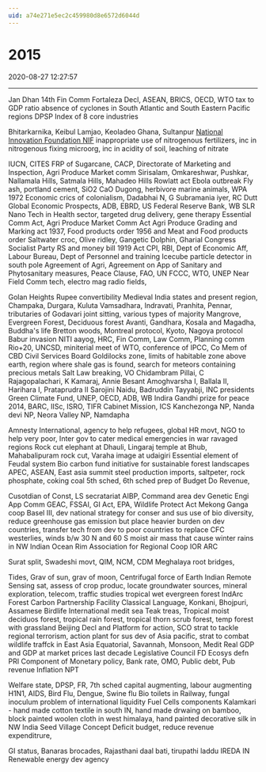 ```yaml
---
uid: a74e271e5ec2c459980d8e6572d6044d
---
```


# 2015
2020-08-27 12:27:57

---


Jan Dhan
14th Fin Comm
Fortaleza Decl, ASEAN, BRICS, OECD, WTO
tax to GDP ratio
absence of cyclones in South Atlantic and South Eastern Pacific regions
DPSP
Index of 8 core industries

Bhitarkarnika, Keibul Lamjao, Keoladeo Ghana, Sultanpur
[National Innovation Foundation NIF](https://nif.org.in/aboutnif)
inappropriate use of nitrogenous fertilizers, inc in nitrogenous fixing microorg, inc in acidity of soil, leaching of nitrate

IUCN, CITES
FRP of Sugarcane, CACP, Directorate of Marketing and Inspection, Agri Produce Market comm
Sirisalam, Omkareshwar, Pushkar, Nallamala Hills, Satmala Hills, Mahadeo Hills
Rowlatt act
Ebola outbreak
Fly ash, portland cement, SiO2 CaO
Dugong, herbivore marine animals, WPA 1972
Economic crics of colonialism, Dadabhai N, G Subramania iyer, RC Dutt
Global Economic Prospects, ADB, EBRD, US Federal Reserve Bank, WB
SLR
Nano Tech in Health sector, targeted drug delivery, gene therapy
Essential Comm Act, Agri Produce Market Comm Act Agri Produce Grading and Marking act 1937, Food products order 1956 and Meat and Food products order
Saltwater croc, Olive ridley, Gangetic Dolphin, Gharial
Congress Socialist Party
RS and money bill
1919 Act
CPI, RBI, Dept of Economic Aff, Labour Bureau, Dept of Personnel and training
Icecube particle detector in south pole
Agreement of Agri, Agreement on App of Sanitary and Phytosanitary measures, Peace Clause, FAO, UN FCCC, WTO, UNEP
Near Field Comm tech, electro mag radio fields,

Golan Heights
Rupee convertibility
Medieval India states and present region, Champaka, Durgara, Kuluta
Vamsadhara, Indravati, Pranhita, Pennar, tributaries of Godavari
joint sitting, various types of majority
Mangrove, Evergreen Forest, Deciduous forest
Avanti, Gandhara, Kosala and Magadha, Buddha's life
Bretton woods, Montreal protocol, Kyoto, Nagoya protocol
Babur invasion
NITI aayog, HRC, Fin Comm, Law Comm, Planning comm
Rio+20, UNCSD, miniterial meet of WTO, conference of IPCC, Co Mem of CBD
Civil Services Board
Goldilocks zone, limits of habitable zone above earth, region where shale gas is found, search for meteors containing precious metals
Salt Law breaking, VO Chidambram Pillai, C Rajagopalachari, K Kamaraj, Annie Besant
Amoghvarsha I, Ballala II, Harihara I, Prataprudra II
Sarojini Naidu, Badruddin Tayyabji, INC presidents
Green Climate Fund, UNEP, OECD, ADB, WB
Indira Gandhi prize for peace 2014, BARC, IISc, ISRO, TIFR
Cabinet Mission, ICS
Kanchezonga NP, Nanda devi NP, Neora Valley NP, Namdapha

Amnesty International, agency to help refugees, global HR movt, NGO to help very poor, Inter gov to cater medical emergencies in war ravaged regions
Rock cut elephant at Dhauli, Lingaraj temple at Bhub, Mahabalipuram rock cut, Varaha image at udaigiri
Essential element of Feudal system
Bio carbon fund initiative for sustainable forest landscapes
APEC, ASEAN, East asia summit
steel production imports, saltpeter, rock phosphate, coking coal
5th sched, 6th sched
prep of Budget Do Revenue,

Cusotdian of Const, LS secratariat
AIBP, Command area dev
Genetic Engi App Comm GEAC, FSSAI, GI Act, EPA, Wildlife Protect Act
Mekong Ganga coop
Basel III, dev national strategy for conser and sus use of bio diversity, reduce greenhouse gas emission but place heavier burden on dev countries, transfer tech from dev to poor countries to replace CFC
westerlies, winds b/w 30 N and 60 S moist air mass that cause winter rains in NW
Indian Ocean Rim Association for Regional Coop IOR ARC 

Surat split, Swadeshi movt, QIM, NCM, CDM
Meghalaya root bridges,

Tides, Grav of sun, grav of moon, Centrifugal force of Earth
Indian Remote Sensing sat, assess of crop produc, locate groundwater sources, mineral exploration, telecom, traffic studies
tropical wet evergreen forest
IndArc
Forest Carbon Partnership Facility
Classical Language, Konkani, Bhojpuri, Assamese
Birdlife International
medit sea
Teak treas, Tropical moist deciduos forest, tropical rain forest, tropical thorn scrub forest, temp forest with grassland
Beijing Decl and Platform for action, SCO strat to tackle regional terrorism, action plant for sus dev of Asia pacific, strat to combat wildlife traffck in East Asia
Equatorial, Savannah, Monsoon, Medit
Real GDP and GDP at market prices last decade
Legislative Council
FD
Ecosys defn
PRI
Component of Monetary policy, Bank rate, OMO, Public debt, Pub revenue
Inflation
NPT

Welfare state, DPSP, FR, 7th sched
capital augmenting, labour augmenting
H1N1, AIDS, Bird Flu, Dengue, Swine flu
Bio toilets in Railway, fungal inoculum
problem of international liquidity
Fuel Cells components
Kalamkari - hand made cotton textile in south IN, hand made drwaing on bamboo, block painted woolen cloth in west himalaya, hand painted decorative silk in NW India
Seed Village Concept
Deficit budget, reduce revenue expenditrure,

GI status, Banaras brocades, Rajasthani daal bati, tirupathi laddu
IREDA IN Renewable energy dev agency











